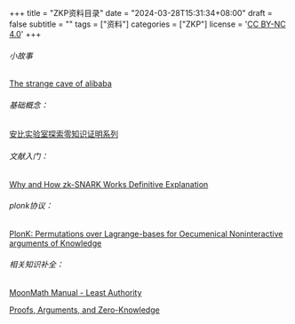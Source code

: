 +++
title = "ZKP资料目录"
date = "2024-03-28T15:31:34+08:00"
draft = false
subtitle = ""
tags = ["资料"]
categories = ["ZKP"]
license = '<a rel="license external nofollow noopener noreferrer" href="https://creativecommons.org/licenses/by-nc/4.0/" target="_blank">CC BY-NC 4.0</a>'
+++
###### 小故事

[The strange cave of alibaba](https://pages.cs.wisc.edu/~mkowalcz/628.pdf)

###### 基础概念：

[安比实验室探索零知识证明系列](https://github.com/sec-bit/learning-zkp/blob/master/zkp-intro/1/zkp-back.md)

###### 文献入门：

[Why and How zk-SNARK Works Definitive Explanation](https://arxiv.org/pdf/1906.07221.pdf)

###### plonk协议：

[PlonK: Permutations over Lagrange-bases for  Oecumenical Noninteractive arguments of  Knowledge](https://eprint.iacr.org/2019/953.pdf)

###### 相关知识补全：

[MoonMath Manual - Least Authority](https://leastauthority.com/community-matters/moonmath-manual/)

[Proofs, Arguments, and Zero-Knowledge](https://people.cs.georgetown.edu/jthaler/ProofsArgsAndZK.pdf)

